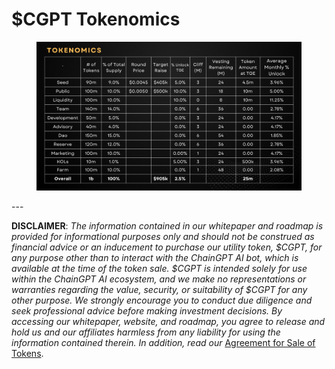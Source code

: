 # $CGPT Tokenomics



<figure><img src="../../.gitbook/assets/Pitchdeck.png" alt=""><figcaption></figcaption></figure>

\---

**DISCLAIMER**: _The information contained in our whitepaper and roadmap is provided for informational purposes only and should not be construed as financial advice or an inducement to purchase our utility token, $CGPT, for any purpose other than to interact with the ChainGPT AI bot, which is available at the time of the token sale. $CGPT is intended solely for use within the ChainGPT AI ecosystem, and we make no representations or warranties regarding the value, security, or suitability of $CGPT for any other purpose. We strongly encourage you to conduct due diligence and seek professional advice before making investment decisions. By accessing our whitepaper, website, and roadmap, you agree to release and hold us and our affiliates harmless from any liability for using the information contained therein.  In addition, read our_ [Agreement for Sale of Tokens](https://www.chaingpt.org/licences).
